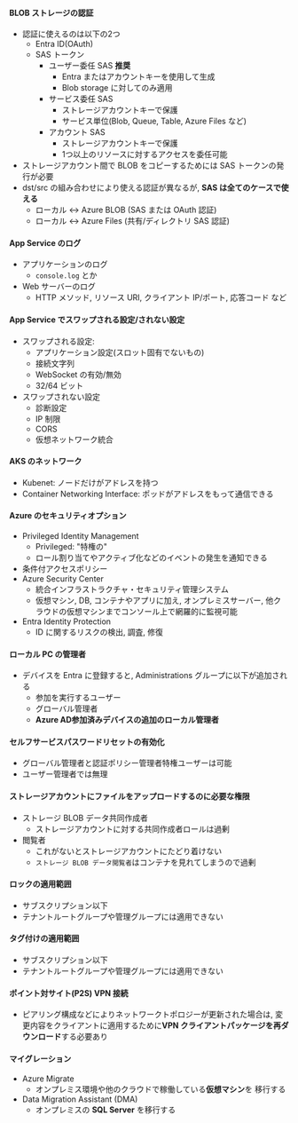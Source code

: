 #### BLOB ストレージの認証
- 認証に使えるのは以下の2つ
  - Entra ID(OAuth)
  - SAS トークン
    - ユーザー委任 SAS **推奨**
      - Entra またはアカウントキーを使用して生成
      - Blob storage に対してのみ適用
    - サービス委任 SAS
      - ストレージアカウントキーで保護
      - サービス単位(Blob, Queue, Table, Azure Files など)
    - アカウント SAS
      - ストレージアカウントキーで保護
      - 1つ以上のリソースに対するアクセスを委任可能
- ストレージアカウント間で BLOB をコピーするためには SAS トークンの発行が必要
- dst/src の組み合わせにより使える認証が異なるが, **SAS は全てのケースで使える**
  - ローカル <-> Azure BLOB (SAS または OAuth 認証)
  - ローカル <-> Azure Files (共有/ディレクトリ SAS 認証)

#### App Service のログ
- アプリケーションのログ
  - `console.log` とか
- Web サーバーのログ
  - HTTP メソッド, リソース URI, クライアント IP/ポート, 応答コード など

#### App Service でスワップされる設定/されない設定
- スワップされる設定:
  - アプリケーション設定(スロット固有でないもの)
  - 接続文字列
  - WebSocket の有効/無効
  - 32/64 ビット
- スワップされない設定
  - 診断設定
  - IP 制限
  - CORS
  - 仮想ネットワーク統合

#### AKS のネットワーク
- Kubenet: ノードだけがアドレスを持つ
- Container Networking Interface: ポッドがアドレスをもって通信できる

#### Azure のセキュリティオプション
- Privileged Identity Management
  - Privileged: "特権の"
  - ロール割り当てやアクティブ化などのイベントの発生を通知できる
- 条件付アクセスポリシー
- Azure Security Center
  - 統合インフラストラクチャ・セキュリティ管理システム
  - 仮想マシン, DB, コンテナやアプリに加え, オンプレミスサーバー, 他クラウドの仮想マシンまでコンソール上で網羅的に監視可能
- Entra Identity Protection
  - ID に関するリスクの検出, 調査, 修復

#### ローカル PC の管理者
- デバイスを Entra に登録すると, Administrations グループに以下が追加される
  - 参加を実行するユーザー
  - グローバル管理者
  - **Azure AD参加済みデバイスの追加のローカル管理者**

#### セルフサービスパスワードリセットの有効化
- グローバル管理者と認証ポリシー管理者特権ユーザーは可能
- ユーザー管理者では無理

#### ストレージアカウントにファイルをアップロードするのに必要な権限
- ストレージ BLOB データ共同作成者
  - ストレージアカウントに対する共同作成者ロールは過剰
- 閲覧者
  - これがないとストレージアカウントにたどり着けない
  - `ストレージ BLOB データ閲覧者`はコンテナを見れてしまうので過剰

#### ロックの適用範囲
- サブスクリプション以下
- テナントルートグループや管理グループには適用できない

#### タグ付けの適用範囲
- サブスクリプション以下
- テナントルートグループや管理グループには適用できない

#### ポイント対サイト(P2S) VPN 接続
- ピアリング構成などによりネットワークトポロジーが更新された場合は, 変更内容をクライアントに適用するために**VPN クライアントパッケージを再ダウンロード**する必要あり

#### マイグレーション
- Azure Migrate
  - オンプレミス環境や他のクラウドで稼働している**仮想マシン**を 移行する
- Data Migration Assistant (DMA) 
  - オンプレミスの **SQL Server** を移行する